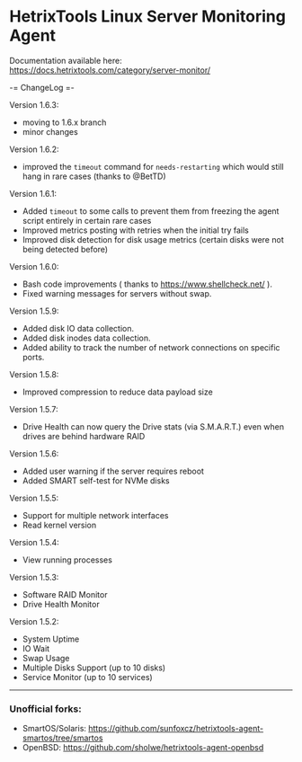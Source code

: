 # HetrixTools Linux Server Monitoring Agent

Documentation available here: https://docs.hetrixtools.com/category/server-monitor/


-= ChangeLog =-

Version 1.6.3:
- moving to 1.6.x branch
- minor changes

Version 1.6.2:
- improved the `timeout` command for `needs-restarting` which would still hang in rare cases (thanks to @BetTD)

Version 1.6.1:
- Added `timeout` to some calls to prevent them from freezing the agent script entirely in certain rare cases
- Improved metrics posting with retries when the initial try fails
- Improved disk detection for disk usage metrics (certain disks were not being detected before)

Version 1.6.0:
- Bash code improvements ( thanks to https://www.shellcheck.net/ ).
- Fixed warning messages for servers without swap.

Version 1.5.9:
- Added disk IO data collection.
- Added disk inodes data collection.
- Added ability to track the number of network connections on specific ports.

Version 1.5.8:
- Improved compression to reduce data payload size

Version 1.5.7:
- Drive Health can now query the Drive stats (via S.M.A.R.T.) even when drives are behind hardware RAID

Version 1.5.6:
- Added user warning if the server requires reboot
- Added SMART self-test for NVMe disks

Version 1.5.5:
- Support for multiple network interfaces
- Read kernel version

Version 1.5.4:
- View running processes

Version 1.5.3:
- Software RAID Monitor
- Drive Health Monitor

Version 1.5.2:
- System Uptime
- IO Wait
- Swap Usage
- Multiple Disks Support (up to 10 disks)
- Service Monitor (up to 10 services)

---

### Unofficial forks:
- SmartOS/Solaris: https://github.com/sunfoxcz/hetrixtools-agent-smartos/tree/smartos
- OpenBSD: https://github.com/sholwe/hetrixtools-agent-openbsd
